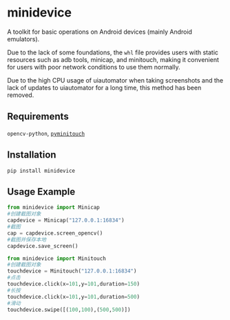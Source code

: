 # minidevice
A toolkit for basic operations on Android devices (mainly Android emulators).

Due to the lack of some foundations, the `whl` file provides users with static resources such as adb tools, minicap, and minitouch, making it convenient for users with poor network conditions to use them normally.

Due to the high CPU usage of uiautomator when taking screenshots and the lack of updates to uiautomator for a long time, this method has been removed.

## Requirements
`opencv-python`, [`pyminitouch`](https://github.com/williamfzc/pyminitouch)

## Installation
```shell
pip install minidevice
```

## Usage Example

```python
from minidevice import Minicap
#创建截图对象
capdevice = Minicap("127.0.0.1:16834")
#截图
cap = capdevice.screen_opencv()
#截图并保存本地
capdevice.save_screen()
```

```python
from minidevice import Minitouch
#创建截图对象
touchdevice = Minitouch("127.0.0.1:16834")
#点击
touchdevice.click(x=101,y=101,duration=150)
#长按
touchdevice.click(x=101,y=101,duration=500)
#滑动
touchdevice.swipe([(100,100),(500,500)])
```

